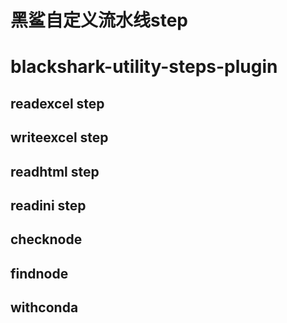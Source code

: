 黑鲨自定义流水线step
=========


# blackshark-utility-steps-plugin


## readexcel step

## writeexcel step


## readhtml step

## readini step

## checknode

## findnode

## withconda









